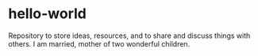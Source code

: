 # hello-world
Repository to store ideas, resources, and to share and discuss things with others.
I am married, mother of two wonderful children. 
